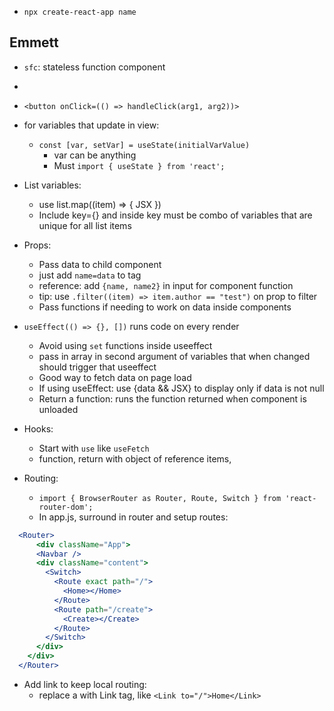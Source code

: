 - `npx create-react-app name`
## Emmett
- `sfc`: stateless function component
- 



- `<button onClick=(() => handleClick(arg1, arg2))>`
- for variables that update in view:
	- `const [var, setVar] = useState(initialVarValue)`
		- var can be anything
		- Must `import { useState } from 'react';`
- List variables:
	- use list.map((item) => {
		JSX
	})
	- Include key={} and inside key must be combo of variables that are unique for all list items
- Props:
	- Pass data to child component
	- just add `name=data` to tag
	- reference: add `{name, name2}` in input for component function
	- tip: use `.filter((item) => item.author == "test")` on prop to filter
	- Pass functions if needing to work on data inside components
- `useEffect(() => {}, [])` runs code on every render
	- Avoid using `set` functions inside useeffect
	- pass in array in second argument of variables that when changed should trigger that useeffect
	- Good way to fetch data on page load
	- If using useEffect: use {data && JSX} to display only if data is not null
	- Return a function: runs the function returned when component is unloaded 
- Hooks:
	- Start with `use` like `useFetch`
	- function, return with object of reference items,
- Routing:
	- `import { BrowserRouter as Router, Route, Switch } from 'react-router-dom';`
	- In app.js, surround in router and setup routes:
```jsx
  <Router>
      <div className="App">
      <Navbar />
      <div className="content">
        <Switch>
          <Route exact path="/">
            <Home></Home>
          </Route>
          <Route path="/create">
            <Create></Create>
          </Route>
        </Switch>
      </div>
    </div>
  </Router>
```
-  Add link to keep local routing:
	- replace a with Link tag, like `<Link to="/">Home</Link>`